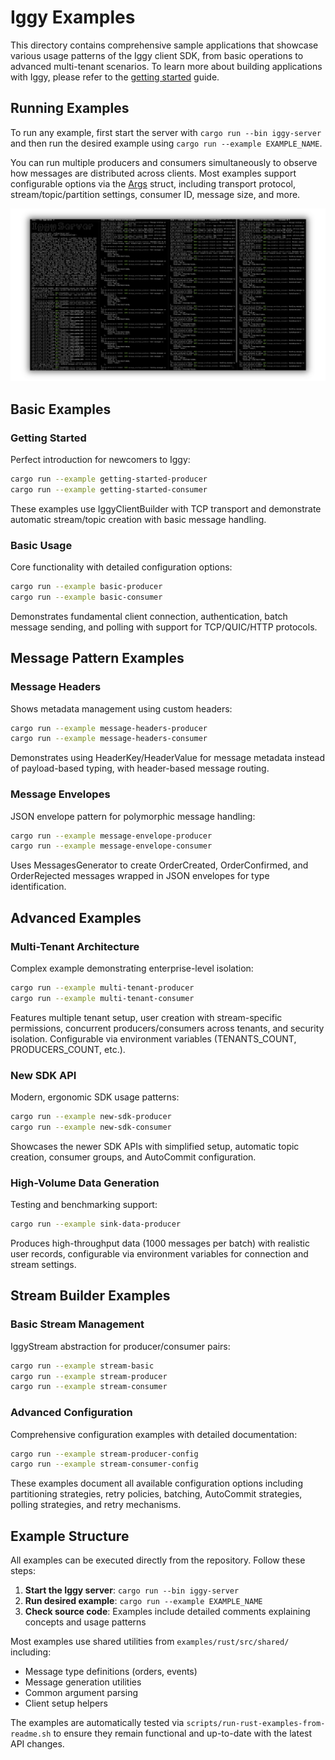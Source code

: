 # Iggy Examples

This directory contains comprehensive sample applications that showcase various usage patterns of the Iggy client SDK, from basic operations to advanced multi-tenant scenarios. To learn more about building applications with Iggy, please refer to the [getting started](https://iggy.apache.org/docs/introduction/getting-started) guide.

## Running Examples

To run any example, first start the server with `cargo run --bin iggy-server` and then run the desired example using `cargo run --example EXAMPLE_NAME`.

You can run multiple producers and consumers simultaneously to observe how messages are distributed across clients. Most examples support configurable options via the [Args](https://github.com/apache/iggy/blob/master/examples/rust/src/shared/args.rs) struct, including transport protocol, stream/topic/partition settings, consumer ID, message size, and more.

![sample](../../assets/sample.png)

## Basic Examples

### Getting Started

Perfect introduction for newcomers to Iggy:

```bash
cargo run --example getting-started-producer
cargo run --example getting-started-consumer
```

These examples use IggyClientBuilder with TCP transport and demonstrate automatic stream/topic creation with basic message handling.

### Basic Usage

Core functionality with detailed configuration options:

```bash
cargo run --example basic-producer
cargo run --example basic-consumer
```

Demonstrates fundamental client connection, authentication, batch message sending, and polling with support for TCP/QUIC/HTTP protocols.

## Message Pattern Examples

### Message Headers

Shows metadata management using custom headers:

```bash
cargo run --example message-headers-producer
cargo run --example message-headers-consumer
```

Demonstrates using HeaderKey/HeaderValue for message metadata instead of payload-based typing, with header-based message routing.

### Message Envelopes

JSON envelope pattern for polymorphic message handling:

```bash
cargo run --example message-envelope-producer
cargo run --example message-envelope-consumer
```

Uses MessagesGenerator to create OrderCreated, OrderConfirmed, and OrderRejected messages wrapped in JSON envelopes for type identification.

## Advanced Examples

### Multi-Tenant Architecture

Complex example demonstrating enterprise-level isolation:

```bash
cargo run --example multi-tenant-producer
cargo run --example multi-tenant-consumer
```

Features multiple tenant setup, user creation with stream-specific permissions, concurrent producers/consumers across tenants, and security isolation. Configurable via environment variables (TENANTS_COUNT, PRODUCERS_COUNT, etc.).

### New SDK API

Modern, ergonomic SDK usage patterns:

```bash
cargo run --example new-sdk-producer
cargo run --example new-sdk-consumer
```

Showcases the newer SDK APIs with simplified setup, automatic topic creation, consumer groups, and AutoCommit configuration.

### High-Volume Data Generation

Testing and benchmarking support:

```bash
cargo run --example sink-data-producer
```

Produces high-throughput data (1000 messages per batch) with realistic user records, configurable via environment variables for connection and stream settings.

## Stream Builder Examples

### Basic Stream Management

IggyStream abstraction for producer/consumer pairs:

```bash
cargo run --example stream-basic
cargo run --example stream-producer
cargo run --example stream-consumer
```

### Advanced Configuration

Comprehensive configuration examples with detailed documentation:

```bash
cargo run --example stream-producer-config
cargo run --example stream-consumer-config
```

These examples document all available configuration options including partitioning strategies, retry policies, batching, AutoCommit strategies, polling strategies, and retry mechanisms.

## Example Structure

All examples can be executed directly from the repository. Follow these steps:

1. **Start the Iggy server**: `cargo run --bin iggy-server`
2. **Run desired example**: `cargo run --example EXAMPLE_NAME`
3. **Check source code**: Examples include detailed comments explaining concepts and usage patterns

Most examples use shared utilities from `examples/rust/src/shared/` including:

- Message type definitions (orders, events)
- Message generation utilities
- Common argument parsing
- Client setup helpers

The examples are automatically tested via `scripts/run-rust-examples-from-readme.sh` to ensure they remain functional and up-to-date with the latest API changes.
